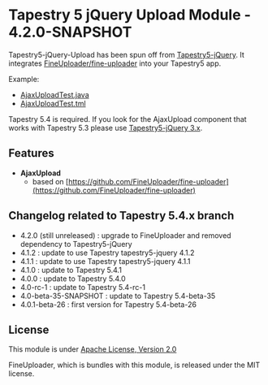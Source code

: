# Tapestry 5 jQuery Upload Module - 4.2.0-SNAPSHOT
Tapestry5-jQuery-Upload has been spun off from [Tapestry5-jQuery](https://github.com/got5/tapestry5-jquery).
It integrates [FineUploader/fine-uploader](https://github.com/FineUploader/fine-uploader) into your Tapestry5 app.

Example:
- [AjaxUploadTest.java](https://github.com/criedel/tapestry5-jquery-upload/blob/master/src/test/java/org/got5/tapestry5/jquery/pages/AjaxUploadTest.java)
- [AjaxUploadTest.tml](https://github.com/criedel/tapestry5-jquery-upload/blob/master/src/test/resources/org/got5/tapestry5/jquery/pages/AjaxUploadTest.tml)

Tapestry 5.4 is required. If you look for the AjaxUpload component that works with Tapestry 5.3 please use [Tapestry5-jQuery 3.x](https://github.com/got5/tapestry5-jquery). 

## Features

- **AjaxUpload** 
	- based on [https://github.com/FineUploader/fine-uploader](https://github.com/FineUploader/fine-uploader)	

## Changelog related to Tapestry 5.4.x branch
* 4.2.0 (still unreleased) : upgrade to FineUploader and removed dependency to Tapestry5-jQuery
* 4.1.2 : update to use Tapestry tapestry5-jquery 4.1.2 
* 4.1.1 : update to use Tapestry tapestry5-jquery 4.1.1 
* 4.1.0 : update to Tapestry 5.4.1 
* 4.0.0 : update to Tapestry 5.4.0 
* 4.0-rc-1 : update to Tapestry 5.4-rc-1 
* 4.0-beta-35-SNAPSHOT : update to Tapestry 5.4-beta-35 
* 4.0.1-beta-26 : first version for Tapestry 5.4-beta-26 
	
## License

This module is under [Apache License, Version 2.0](https://www.apache.org/licenses/LICENSE-2.0)

FineUploader, which is bundles with this module, is released under the MIT license.
